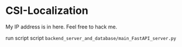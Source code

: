 # CSI-Localization

My IP address is in here. Feel free to hack me.



run script script `backend_server_and_database/main_FastAPI_server.py`
